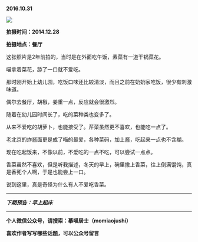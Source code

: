 **2016.10.31**

![](http://upload-images.jianshu.io/upload_images/51001-668471b521bb93c7.jpg?imageMogr2/auto-orient/strip%7CimageView2/2/w/1240)

**拍摄时间：2014.12.28**

**拍摄地点：餐厅**

这张照片是2年前拍的，当时是在外面吃午饭，素菜有一道干锅菜花。

喵拿着菜花，舔了一口就不爱吃。

那时刚开始上幼儿园，吃饭口味还比较清淡，而且之前在奶奶家吃饭，很少有刺激味道。

偶尔去餐厅，胡椒，姜重一点，反应就会很激烈。

随着在幼儿园时间长了，吃的菜种类也变多了。

从来不爱吃的胡萝卜，也能接受了。芹菜虽然更不喜欢，也能吃一点了。

老北京的炸酱面更是成了喵的最爱，各种菜码，加上酱，吃起来一点也不含糊。

现在吃起饭来，不像以前，不爱吃的一点不吃，可以尝试一点点。

香菜虽然不喜欢，但是听我描述，冬天的早上，碗里撒上香菜，往上倒满馄饨，真是香死个人啊，于是也能尝上一口。

说到这里，真是奇怪为什么有人不爱吃香菜。


***

***下期预告：早上起床***

***

**个人微信公众号，请搜索：摹喵居士（momiaojushi）**

**喜欢作者写写哪些话题，可以公众号留言**